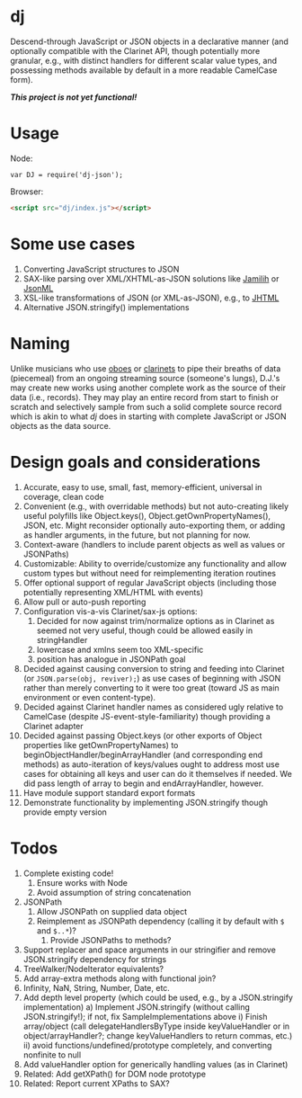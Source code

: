 # dj

Descend-through JavaScript or JSON objects in a declarative manner (and optionally compatible with the Clarinet API, though potentially more granular, e.g., with distinct handlers for different scalar value types, and possessing methods available by default in a more readable CamelCase form).

***This project is not yet functional!***

# Usage

Node:

```
var DJ = require('dj-json');
```

Browser:

```html
<script src="dj/index.js"></script>
```

# Some use cases

1. Converting JavaScript structures to JSON
1. SAX-like parsing over XML/XHTML-as-JSON solutions like [Jamilih](https://github.com/brettz9/jamilih) or [JsonML](http://www.jsonml.org/)
1. XSL-like transformations of JSON (or XML-as-JSON), e.g., to [JHTML](https://github.com/brettz9/jhtml)
1. Alternative JSON.stringify() implementations

# Naming

Unlike musicians who use [oboes](http://oboejs.com/) or [clarinets](https://github.com/dscape/clarinet/) to pipe their breaths of data (piecemeal) from an ongoing streaming source (someone's lungs), D.J.'s may create new works using another complete work as the source of their data (i.e., records). They may play an entire record from start to finish or scratch and selectively sample from such a solid complete source record which is akin to what *dj* does in starting with complete JavaScript or JSON objects as the data source.

# Design goals and considerations

1. Accurate, easy to use, small, fast, memory-efficient, universal in coverage, clean code
1. Convenient (e.g., with overridable methods) but not auto-creating likely useful polyfills like
    Object.keys(), Object.getOwnPropertyNames(), JSON, etc. Might reconsider
    optionally auto-exporting them, or adding as handler arguments, in the future, but not planning for now.
1. Context-aware (handlers to include parent objects as well as values or JSONPaths)
1. Customizable: Ability to override/customize any functionality and allow custom types but without need for reimplementing iteration routines
1. Offer optional support of regular JavaScript objects (including those potentially representing XML/HTML with events)
1. Allow pull or auto-push reporting
1. Configuration vis-a-vis Clarinet/sax-js options:
    1. Decided for now against trim/normalize options as in Clarinet as seemed not very useful, though could be
        allowed easily in stringHandler
    1. lowercase and xmlns seem too XML-specific
    1. position has analogue in JSONPath goal
1. Decided against causing conversion to string and feeding into Clarinet (or `JSON.parse(obj, reviver);`) as use cases
    of beginning with JSON rather than merely converting to it were too great (toward JS as main environment or even content-type).
1. Decided against Clarinet handler names as considered ugly relative to CamelCase (despite JS-event-style-familiarity) though
providing a Clarinet adapter
1. Decided against passing Object.keys (or other exports of Object properties like getOwnPropertyNames)
    to beginObjectHandler/beginArrayHandler (and corresponding end methods) as auto-iteration of
    keys/values ought to address most use cases for obtaining all keys and user can do it themselves
    if needed. We did pass length of array to begin and endArrayHandler, however.
1. Have module support standard export formats
1. Demonstrate functionality by implementing JSON.stringify though provide empty version

# Todos

1. Complete existing code!
    1. Ensure works with Node
    1. Avoid assumption of string concatenation
1. JSONPath
    1. Allow JSONPath on supplied data object
    1. Reimplement as JSONPath dependency (calling it by default with `$` and `$..*`)?
        1. Provide JSONPaths to methods?
1. Support replacer and space arguments in our stringifier and remove JSON.stringify dependency for strings
1. TreeWalker/NodeIterator equivalents?
1. Add array-extra methods along with functional join?
1. Infinity, NaN, String, Number, Date, etc.
1. Add depth level property (which could be used, e.g., by a JSON.stringify implementation)
    a) Implement JSON.stringify (without calling JSON.stringify!); if not, fix SampleImplementations above
        i) Finish array/object (call delegateHandlersByType inside keyValueHandler or in object/arrayHandler?;
            change keyValueHandlers to return commas, etc.)
        ii) avoid functions/undefined/prototype completely, and converting nonfinite to null
1. Add valueHandler option for generically handling values (as in Clarinet)
1. Related: Add getXPath() for DOM node prototype
1. Related: Report current XPaths to SAX?

